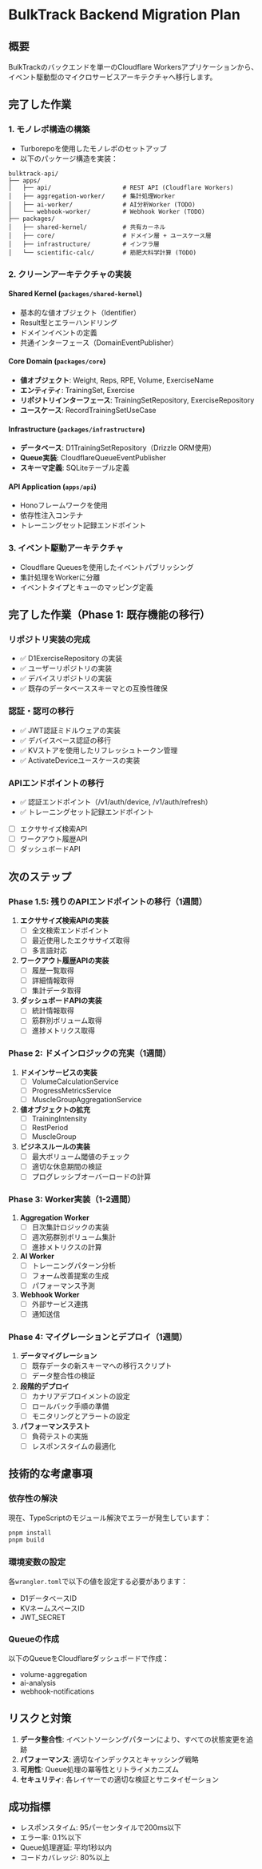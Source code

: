 # BulkTrack Backend Migration Plan

## 概要

BulkTrackのバックエンドを単一のCloudflare Workersアプリケーションから、イベント駆動型のマイクロサービスアーキテクチャへ移行します。

## 完了した作業

### 1. モノレポ構造の構築

- Turborepoを使用したモノレポのセットアップ
- 以下のパッケージ構造を実装：

```
bulktrack-api/
├── apps/
│   ├── api/                    # REST API (Cloudflare Workers)
│   ├── aggregation-worker/     # 集計処理Worker
│   ├── ai-worker/              # AI分析Worker (TODO)
│   └── webhook-worker/         # Webhook Worker (TODO)
├── packages/
│   ├── shared-kernel/          # 共有カーネル
│   ├── core/                   # ドメイン層 + ユースケース層
│   ├── infrastructure/         # インフラ層
│   └── scientific-calc/        # 筋肥大科学計算 (TODO)
```

### 2. クリーンアーキテクチャの実装

#### Shared Kernel (`packages/shared-kernel`)
- 基本的な値オブジェクト（Identifier）
- Result型とエラーハンドリング
- ドメインイベントの定義
- 共通インターフェース（DomainEventPublisher）

#### Core Domain (`packages/core`)
- **値オブジェクト**: Weight, Reps, RPE, Volume, ExerciseName
- **エンティティ**: TrainingSet, Exercise
- **リポジトリインターフェース**: TrainingSetRepository, ExerciseRepository
- **ユースケース**: RecordTrainingSetUseCase

#### Infrastructure (`packages/infrastructure`)
- **データベース**: D1TrainingSetRepository（Drizzle ORM使用）
- **Queue実装**: CloudflareQueueEventPublisher
- **スキーマ定義**: SQLiteテーブル定義

#### API Application (`apps/api`)
- Honoフレームワークを使用
- 依存性注入コンテナ
- トレーニングセット記録エンドポイント

### 3. イベント駆動アーキテクチャ

- Cloudflare Queuesを使用したイベントパブリッシング
- 集計処理をWorkerに分離
- イベントタイプとキューのマッピング定義

## 完了した作業（Phase 1: 既存機能の移行）

### リポジトリ実装の完成
- ✅ D1ExerciseRepository の実装
- ✅ ユーザーリポジトリの実装
- ✅ デバイスリポジトリの実装
- ✅ 既存のデータベーススキーマとの互換性確保

### 認証・認可の移行
- ✅ JWT認証ミドルウェアの実装
- ✅ デバイスベース認証の移行
- ✅ KVストアを使用したリフレッシュトークン管理
- ✅ ActivateDeviceユースケースの実装

### APIエンドポイントの移行
- ✅ 認証エンドポイント（/v1/auth/device, /v1/auth/refresh）
- ✅ トレーニングセット記録エンドポイント
- [ ] エクササイズ検索API
- [ ] ワークアウト履歴API
- [ ] ダッシュボードAPI

## 次のステップ

### Phase 1.5: 残りのAPIエンドポイントの移行（1週間）

1. **エクササイズ検索APIの実装**
   - [ ] 全文検索エンドポイント
   - [ ] 最近使用したエクササイズ取得
   - [ ] 多言語対応

2. **ワークアウト履歴APIの実装**
   - [ ] 履歴一覧取得
   - [ ] 詳細情報取得
   - [ ] 集計データ取得

3. **ダッシュボードAPIの実装**
   - [ ] 統計情報取得
   - [ ] 筋群別ボリューム取得
   - [ ] 進捗メトリクス取得

### Phase 2: ドメインロジックの充実（1週間）

1. **ドメインサービスの実装**
   - [ ] VolumeCalculationService
   - [ ] ProgressMetricsService
   - [ ] MuscleGroupAggregationService

2. **値オブジェクトの拡充**
   - [ ] TrainingIntensity
   - [ ] RestPeriod
   - [ ] MuscleGroup

3. **ビジネスルールの実装**
   - [ ] 最大ボリューム閾値のチェック
   - [ ] 適切な休息期間の検証
   - [ ] プログレッシブオーバーロードの計算

### Phase 3: Worker実装（1-2週間）

1. **Aggregation Worker**
   - [ ] 日次集計ロジックの実装
   - [ ] 週次筋群別ボリューム集計
   - [ ] 進捗メトリクスの計算

2. **AI Worker**
   - [ ] トレーニングパターン分析
   - [ ] フォーム改善提案の生成
   - [ ] パフォーマンス予測

3. **Webhook Worker**
   - [ ] 外部サービス連携
   - [ ] 通知送信

### Phase 4: マイグレーションとデプロイ（1週間）

1. **データマイグレーション**
   - [ ] 既存データの新スキーマへの移行スクリプト
   - [ ] データ整合性の検証

2. **段階的デプロイ**
   - [ ] カナリアデプロイメントの設定
   - [ ] ロールバック手順の準備
   - [ ] モニタリングとアラートの設定

3. **パフォーマンステスト**
   - [ ] 負荷テストの実施
   - [ ] レスポンスタイムの最適化

## 技術的な考慮事項

### 依存性の解決

現在、TypeScriptのモジュール解決でエラーが発生しています：
```bash
pnpm install
pnpm build
```

### 環境変数の設定

各`wrangler.toml`で以下の値を設定する必要があります：
- D1データベースID
- KVネームスペースID
- JWT_SECRET

### Queueの作成

以下のQueueをCloudflareダッシュボードで作成：
- volume-aggregation
- ai-analysis
- webhook-notifications

## リスクと対策

1. **データ整合性**: イベントソーシングパターンにより、すべての状態変更を追跡
2. **パフォーマンス**: 適切なインデックスとキャッシング戦略
3. **可用性**: Queue処理の冪等性とリトライメカニズム
4. **セキュリティ**: 各レイヤーでの適切な検証とサニタイゼーション

## 成功指標

- レスポンスタイム: 95パーセンタイルで200ms以下
- エラー率: 0.1%以下
- Queue処理遅延: 平均1秒以内
- コードカバレッジ: 80%以上
